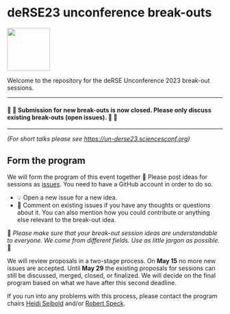 # deRSE23 unconference break-outs 

<img src="https://user-images.githubusercontent.com/14146757/215468887-ab657376-1b38-47d0-8e11-a7bf36b5730f.jpeg" width="100">


Welcome to the repository for the deRSE Unconference 2023 break-out sessions. 

---------------------------

#### :stop_sign: :construction:  **Submission for new break-outs is now closed. Please only discuss existing break-outs (open issues).**  :construction: :stop_sign:

---------------------------

*(For short talks please see https://un-derse23.sciencesconf.org)*

## Form the program

We will form the program of this event together :handshake: 
Please post ideas for sessions as [issues](https://github.com/DE-RSE/un-deRSE23-breakouts/issues). You need to have a GitHub account in order to do so.

- :bulb: Open a new issue for a new idea.
- :cherries: Comment on existing issues if you have any thoughts or questions about it. You can also mention how you could contribute or anything else relevant to the break-out idea.

:information_desk_person:
*Please make sure that your break-out session ideas are understandable to everyone. We come from different fields. Use as little jargon as possible.* 
:information_desk_person:

We will review proposals in a two-stage process. On **May 15** no more new issues are accepted. Until **May 29** the existing proposals for sessions can still be discussed, merged, closed, or finalized. We will decide on the final program based on what we have after this second deadline.

If you run into any problems with this process, please contact the program chairs [Heidi Seibold](mailto:heidi@seibold.co) and/or [Robert Speck](mailto:r.speck@fz-juelich.de).


